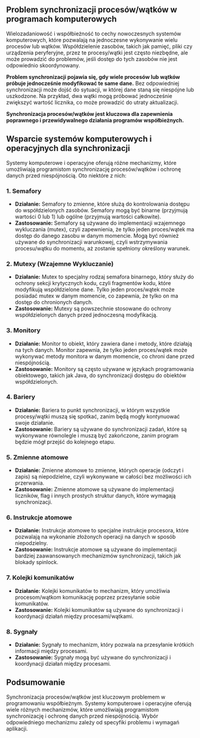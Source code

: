 ## Problem synchronizacji procesów/wątków w programach komputerowych

Wielozadaniowość i współbieżność to cechy nowoczesnych systemów komputerowych, które pozwalają na jednoczesne wykonywanie wielu procesów lub wątków. Współdzielenie zasobów, takich jak pamięć, pliki czy urządzenia peryferyjne, przez te procesy/wątki jest często niezbędne, ale może prowadzić do problemów, jeśli dostęp do tych zasobów nie jest odpowiednio skoordynowany.

**Problem synchronizacji pojawia się, gdy wiele procesów lub wątków próbuje jednocześnie modyfikować te same dane.** Bez odpowiedniej synchronizacji może dojść do sytuacji, w której dane staną się niespójne lub uszkodzone. Na przykład, dwa wątki mogą próbować jednocześnie zwiększyć wartość licznika, co może prowadzić do utraty aktualizacji.

**Synchronizacja procesów/wątków jest kluczowa dla zapewnienia poprawnego i przewidywalnego działania programów współbieżnych.**

## Wsparcie systemów komputerowych i operacyjnych dla synchronizacji

Systemy komputerowe i operacyjne oferują różne mechanizmy, które umożliwiają programistom synchronizację procesów/wątków i ochronę danych przed niespójnością. Oto niektóre z nich:

### 1. Semafory

*   **Działanie:** Semafory to zmienne, które służą do kontrolowania dostępu do współdzielonych zasobów. Semafory mogą być binarne (przyjmują wartości 0 lub 1) lub ogólne (przyjmują wartości całkowite).
*   **Zastosowanie:** Semafory są używane do implementacji wzajemnego wykluczania (mutex), czyli zapewnienia, że tylko jeden proces/wątek ma dostęp do danego zasobu w danym momencie. Mogą być również używane do synchronizacji warunkowej, czyli wstrzymywania procesu/wątku do momentu, aż zostanie spełniony określony warunek.

### 2. Mutexy (Wzajemne Wykluczanie)

*   **Działanie:** Mutex to specjalny rodzaj semafora binarnego, który służy do ochrony sekcji krytycznych kodu, czyli fragmentów kodu, które modyfikują współdzielone dane. Tylko jeden proces/wątek może posiadać mutex w danym momencie, co zapewnia, że tylko on ma dostęp do chronionych danych.
*   **Zastosowanie:** Mutexy są powszechnie stosowane do ochrony współdzielonych danych przed jednoczesną modyfikacją.

### 3. Monitory

*   **Działanie:** Monitor to obiekt, który zawiera dane i metody, które działają na tych danych. Monitor zapewnia, że tylko jeden proces/wątek może wykonywać metody monitora w danym momencie, co chroni dane przed niespójnością.
*   **Zastosowanie:** Monitory są często używane w językach programowania obiektowego, takich jak Java, do synchronizacji dostępu do obiektów współdzielonych.

### 4. Bariery

*   **Działanie:** Bariera to punkt synchronizacji, w którym wszystkie procesy/wątki muszą się spotkać, zanim będą mogły kontynuować swoje działanie.
*   **Zastosowanie:** Bariery są używane do synchronizacji zadań, które są wykonywane równolegle i muszą być zakończone, zanim program będzie mógł przejść do kolejnego etapu.

### 5. Zmienne atomowe

*   **Działanie:** Zmienne atomowe to zmienne, których operacje (odczyt i zapis) są niepodzielne, czyli wykonywane w całości bez możliwości ich przerwania.
*   **Zastosowanie:** Zmienne atomowe są używane do implementacji liczników, flag i innych prostych struktur danych, które wymagają synchronizacji.

### 6. Instrukcje atomowe

*   **Działanie:** Instrukcje atomowe to specjalne instrukcje procesora, które pozwalają na wykonanie złożonych operacji na danych w sposób niepodzielny.
*   **Zastosowanie:** Instrukcje atomowe są używane do implementacji bardziej zaawansowanych mechanizmów synchronizacji, takich jak blokady spinlock.

### 7. Kolejki komunikatów

*   **Działanie:** Kolejki komunikatów to mechanizm, który umożliwia procesom/wątkom komunikację poprzez przesyłanie sobie komunikatów.
*   **Zastosowanie:** Kolejki komunikatów są używane do synchronizacji i koordynacji działań między procesami/wątkami.

### 8. Sygnały

*   **Działanie:** Sygnały to mechanizm, który pozwala na przesyłanie krótkich informacji między procesami.
*   **Zastosowanie:** Sygnały mogą być używane do synchronizacji i koordynacji działań między procesami.

## Podsumowanie

Synchronizacja procesów/wątków jest kluczowym problemem w programowaniu współbieżnym. Systemy komputerowe i operacyjne oferują wiele różnych mechanizmów, które umożliwiają programistom synchronizację i ochronę danych przed niespójnością. Wybór odpowiedniego mechanizmu zależy od specyfiki problemu i wymagań aplikacji.
